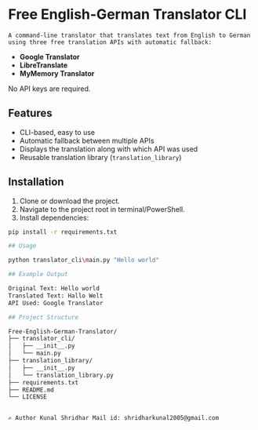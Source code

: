 # Free English-German Translator CLI

    A command-line translator that translates text from English to German using three free translation APIs with automatic fallback:

- **Google Translator**
- **LibreTranslate**
- **MyMemory Translator**

No API keys are required.


## Features

- CLI-based, easy to use
- Automatic fallback between multiple APIs
- Displays the translation along with which API was used
- Reusable translation library (`translation_library`)



## Installation

1. Clone or download the project.
2. Navigate to the project root in terminal/PowerShell.
3. Install dependencies:

```bash
pip install -r requirements.txt

## Usage

python translator_cli\main.py "Hello world"

## Example Output

Original Text: Hello world
Translated Text: Hallo Welt
API Used: Google Translator

## Project Structure

Free-English-German-Translator/
├── translator_cli/
│   ├── __init__.py
│   └── main.py
├── translation_library/
│   ├── __init__.py
│   └── translation_library.py
├── requirements.txt
├── README.md
└── LICENSE


✍️ Author Kunal Shridhar Mail id: shridharkunal2005@gmail.com